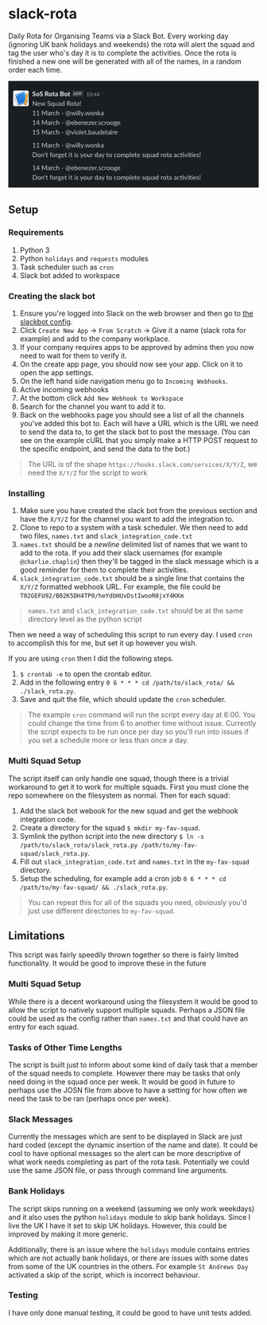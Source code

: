# slack-rota
Daily Rota for Organising Teams via a Slack Bot. Every working day (ignoring UK bank holidays and weekends)
the rota will alert the squad and tag the user who's day it is to complete the activities. Once the rota is
finished a new one will be generated with all of the names, in a random order each time.

![Example output in slack channel.](./docs/example.png)

## Setup

### Requirements

1. Python 3
2. Python `holidays` and `requests` modules
3. Task scheduler such as `cron`
4. Slack bot added to workspace

### Creating the slack bot

1. Ensure you're logged into Slack on the web browser and then go to [the slackbot config](https://api.slack.com/apps?new_app=1).
2. Click `Create New App` -> `From Scratch` -> Give it a name (slack rota for example) and add to the company workplace.
3. If your company requires apps to be approved by admins then you now need to wait for them to verify it.
4. On the create app page, you should now see your app. Click on it to open the app settings.
5. On the left hand side navigation menu go to `Incoming Webhooks`.
6. Active incoming webhooks
7. At the bottom click `Add New Webhook to Workspace`
8. Search for the channel you want to add it to.
9. Back on the webhooks page you should see a list of all the channels you've added this bot to. Each will have a URL which is the URL we need to send the data to, to get the slack bot to post the message. (You can see on the example cURL that you simply make a HTTP POST request to the specific endpoint, and send the data to the bot.)

> The URL is of the shape `https://hooks.slack.com/services/X/Y/Z`, we need the `X/Y/Z` for the script to work

### Installing

1. Make sure you have created the slack bot from the previous section and have the `X/Y/Z` for the channel you want to add the integration to.
2. Clone to repo to a system with a task scheduler. We then need to add two files, `names.txt` and `slack_integration_code.txt`
3. `names.txt` should be a *newline* delimited list of names that we want to add to the rota. If you add their slack usernames (for example `@charlie.chaplin`) then they'll be tagged in the slack message which is a good reminder for them to complete their activities.
4. `slack_integration_code.txt` should be a single line that contains the `X/Y/Z` formatted webhook URL. For example, the file could be `T02GEFU92/B02K5DH4TP0/heYdbHUvDstIwooR0jxY4KKm`

> `names.txt` and `slack_integration_code.txt` should be at the same directory level as the python script

Then we need a way of scheduling this script to run every day. I used `cron` to accomplish this for me, but set it up however you wish.

If you are using `cron` then I did the following steps.
1. `$ crontab -e` to open the crontab editor.
2. Add in the following entry `0 6 * * * cd /path/to/slack_rota/ && ./slack_rota.py`.
3. Save and quit the file, which should update the `cron` scheduler.

> The example `cron` command will run the script every day at 6:00. You could change the time from 6 to another time without issue. Currently the script expects to be run once per day so you'll run into issues if you set a schedule more or less than once a day.

### Multi Squad Setup

The script itself can only handle one squad, though there is a trivial workaround to get it to work for multiple squads. First you must clone the repo somewhere on the filesystem as normal. Then for each squad:

1. Add the slack bot webook for the new squad and get the webhook integration code.
2. Create a directory for the squad `$ mkdir my-fav-squad`.
3. Symlink the python script into the new directory `$ ln -s /path/to/slack_rota/slack_rota.py /path/to/my-fav-squad/slack_rota.py`.
4. Fill out `slack_integration_code.txt` and `names.txt` in the `my-fav-squad` directory.
5. Setup the scheduling, for example add a cron job `0 6 * * * cd /path/to/my-fav-squad/ && ./slack_rota.py`.

> You can repeat this for all of the squads you need, obviously you'd just use different directories to `my-fav-squad`.

## Limitations

This script was fairly speedily thrown together so there is fairly limited functionality. It would be good to improve these in the future

### Multi Squad Setup

While there is a decent workaround using the filesystem it would be good to allow the script to natively support multiple squads. Perhaps a JSON file could be used as the config rather than `names.txt` and that could have an entry for each squad.

### Tasks of Other Time Lengths

The script is built just to inform about some kind of daily task that a member of the squad needs to complete. However there may be tasks that only need doing in the squad once per week. It would be good in future to perhaps use the JOSN file from above to have a setting for how often we need the task to be ran (perhaps once per week).

### Slack Messages

Currently the messages which are sent to be displayed in Slack are just hard coded (except the dynamic insertion of the name and date). It could be cool to have optional messages so the alert can be more descriptive of what work needs completing as part of the rota task. Potentially we could use the same JSON file, or pass through command line arguments.

### Bank Holidays

The script skips running on a weekend (assuming we only work weekdays) and it also uses the python `holidays` module to skip bank holidays. Since I live the UK I have it set to skip UK holidays. However, this could be improved by making it more generic.

Additionally, there is an issue where the `holidays` module contains entries which are not actually bank holidays, or there are issues with some dates from some of the UK countries in the others. For example `St Andrews Day` activated a skip of the script, which is incorrect behaviour.

### Testing

I have only done manual testing, it could be good to have unit tests added.
